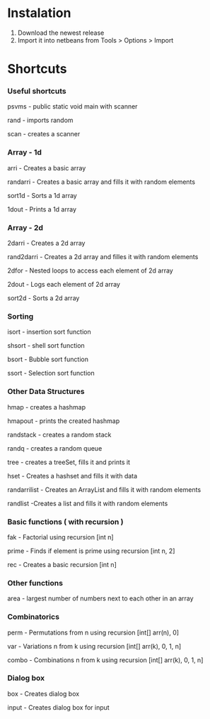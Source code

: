 # Instalation

1. Download the newest release
2. Import it into netbeans from Tools > Options > Import

# Shortcuts

### Useful shortcuts

psvms - public static void main with scanner

rand - imports random

scan - creates a scanner

### Array - 1d

arri - Creates a basic array

randarri - Creates a basic array and fills it with random elements

sort1d - Sorts a 1d array

1dout - Prints a 1d array

### Array - 2d

2darri - Creates a 2d array

rand2darri - Creates a 2d array and filles it with random elements

2dfor - Nested loops to access each element of 2d array

2dout - Logs each element of 2d array

sort2d - Sorts a 2d array

### Sorting 

isort - insertion sort function

shsort - shell sort function

bsort - Bubble sort function

ssort - Selection sort function

### Other Data Structures

hmap - creates a hashmap

hmapout - prints the created hashmap

randstack - creates a random stack

randq - creates a random queue

tree - creates a treeSet, fills it and prints it

hset - Creates a hashset and fills it with data

randarrilist - Creates an ArrayList and fills it with random elements

randlist -Creates a list and fills it with random elements

### Basic functions ( with recursion )

fak - Factorial using recursion [int n]

prime - Finds if element is prime using recursion [int n, 2]

rec - Creates a basic recursion [int n]

### Other functions

area - largest number of numbers next to each other in an array

### Combinatorics

perm - Permutations from n using recursion [int[] arr(n), 0]

var - Variations n from k using recursion [int[] arr(k), 0, 1, n]

combo - Combinations n from k using recursion [int[] arr(k), 0, 1, n]

### Dialog box
box - Creates dialog box

input - Creates dialog box for input

